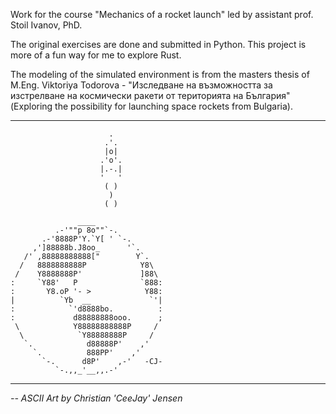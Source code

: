 Work for the course "Mechanics of a rocket launch" led by assistant prof. Stoil Ivanov, PhD.

The original exercises are done and submitted in Python. This project is more of a fun way for me to explore Rust.

The modeling of the simulated environment is from the masters thesis of M.Eng. Viktoriya Todorova - "Изследване на възможността за изстрелване на космически ракети от територията на България" (Exploring the possibility for launching space rockets from Bulgaria).

---

                          . 
                         .'.
                         |o|
                        .'o'.
                        |.-.|
                        '   '
                         ( )
                          )
                         ( )

                   ____
              .-'""p 8o""`-.
           .-'8888P'Y.`Y[ ' `-.
         ,']88888b.J8oo_      '`.
       /' ,88888888888["        Y`.
      /   8888888888P            Y8\
     /    Y8888888P'             ]88\
    :     `Y88'   P              `888:
    :       Y8.oP '- >            Y88:
    |          `Yb  __             `'|
    :            `'d8888bo.          :
    :             d88888888ooo.      ;
     \            Y88888888888P     /
      \            `Y88888888P     /
       `.            d88888P'    ,'
         `.          888PP'    ,'
           `-.      d8P'    ,-'   -CJ-
              `-.,,_'__,,.-'

---

_-- ASCII Art by Christian 'CeeJay' Jensen_
